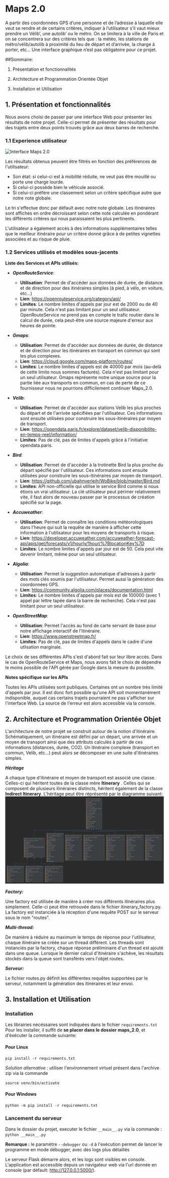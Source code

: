 # Maps 2.0

A partir des coordonnées GPS d’une personne et de l’adresse à laquelle elle veut se rendre et de certains critères, indiquer à l’utilisateur s’il vaut mieux prendre un Vélib’, une autolib’ ou le métro.
On se limitera à la ville de Paris et on se concentrera sur des critères tels que : la météo, les stations de métro/vélib/autolib à proximité du lieu de départ et d’arrivée, la charge à porter, etc…
Une interface graphique n’est pas obligatoire pour ce projet.

##Sommaire:
1. Présentation et fonctionnalités
    
1. Architecture et Programmation Orientée Objet

1. Installation et Utilisation


## 1. Présentation et fonctionnalités
Nous avons choisi de passer par une interface Web pour présenter les résultats de notre projet. Celle-ci permet de présenter des résultats pour des trajets entre deux points trouvés grâce aux deux barres de recherche.

### 1.1 Experience utilisateur


![Interface Maps 2.0](static/images/maps.png)

Les résultats obtenus peuvent être filtrés en fonction des préférences de l'utilisateur:
 * Son état: si celui-ci est à mobilité réduite, ne veut pas être mouillé ou porte une charge lourde.
 * Si celui-ci possède bien le véhicule associé.
 * Si celui-ci préfère une classement selon un critère spécifique autre que notre note globale.
 
Le tri s'effectue donc par défault avec notre note globale. Les itinéraires sont affichés en ordre décroissant selon cette note calculée en pondérant les différents critères qui nous paraissaient les plus pertinents.

L'utilisateur a également accès à des informations supplémentaires telles que le meilleur itinéraire pour un critère donné grâce à de petites vignettes associées et au risque de pluie.


### 1.2 Services utilisés et modèles sous-jacents

**Liste des Services et APIs utilisés:**
* ***OpenRouteService***:
    * **Utilisation**: Permet de d'accéder aux données de durée, de distance et de direction pour des itinéraires simples (à pied, à vélo, en voiture, etc...)
    * **Lien**: https://openrouteservice.org/category/api/
    * **Limites**: Le nombre limites d'appels par jour est de 2000 ou de 40 par minute. Cela n'est pas limitant pour un seul utilisateur. OpenRouteService ne prend pas en compte le trafic routier dans le calcul de durée, cela peut-être une source majeure d'erreur aux heures de pointe.
    
* ***Gmaps***:
    * **Utilisation**: Permet de d'accéder aux données de durée, de distance et de direction pour les itinéraires en transport en commun qui sont les plus complexes.
    * **Lien**: https://cloud.google.com/maps-platform/routes/
    * **Limites**: Le nombre limites d'appels est de 40000 par mois (au-delà de cette limite nous sommes facturés). Cela n'est pas limitant pour un seul utilisateur. Gmaps représente notre unique source pour la partie liée aux transports en commun, en cas de perte de ce fournisseur nous ne pourrions difficilement continuer Maps_2.0.
    
* ***Velib***:
    * **Utilisation**: Permet de d'accéder aux stations Velib les plus proches du départ et de l'arrivée spécifiées par l'utilisateur. Ces informations sont ensuite utilisées pour construire les sous-itinéraires par moyen de transport.
    * **Lien**: https://opendata.paris.fr/explore/dataset/velib-disponibilite-en-temps-reel/information/
    * **Limites**: Pas de clé, pas de limites d'appels grâce à l'initiative opendata.paris.
    
* ***Bird***:
    * **Utilisation**: Permet de d'accéder à la trotinette Bird la plus proche du départ spécifié par l'utilisateur. Ces informations sont ensuite utilisées pour construire les sous-itinéraires par moyen de transport.
    * **Lien**: https://github.com/ubahnverleih/WoBike/blob/master/Bird.md
    * **Limites**: API non-officielle qui utilise le service Bird comme si nous étions un vrai utilisateur. La clé utilisateur peut périmer relativement vite, il faut alors de nouveau passer par le processus de création spécifié sur la page.
    
* ***Accuweather***:
    * **Utilisation**: Permet de connaître les conditions météorologiques dans l'heure qui suit la requête de manière à afficher cette information à l'utilisateur pour les moyens de transports à risque.
    * **Lien**: https://developer.accuweather.com/accuweather-forecast-api/apis/get/forecasts/v1/hourly/1hour/%7BlocationKey%7D
    * **Limites**: Le nombre limites d'appels par jour est de 50. Cela peut vite devenir limitant, même pour un seul utilisateur.

* ***Algolia***:
    * **Utilisation**: Permet la suggestion automatique d'adresses à partir des mots clés soumis par l'utilisateur. Permet aussi la génération des coordonnées GPS.
    * **Lien**: https://community.algolia.com/places/documentation.html
    * **Limites**: Le nombre limites d'appels par mois est de 100000 (avec 1 appel par lettre tapée dans la barre de recherche). Cela n'est pas limitant pour un seul utilisateur.

* ***OpenStreetMap***:
    * **Utilisation**: Permet l'accès au fond de carte servant de base pour notre affichage interactif de l'itinéraire.
    * **Lien**: https://www.openstreetmap.fr/
    * **Limites**: Pas de clé, pas de limites d'appels dans le cadre d'une utlisation marginale.
    
Le choix de ses différentes APIs s'est d'abord fait sur leur libre accès. Dans le cas de OpenRouteService et Maps, nous avons fait le choix de dépendre le moins possible de l'API gérée par Google dans la mesure du possible.

**Notes spécifique sur les APIs**

Toutes les APIs utilisées sont publiques. Certaines ont un nombre très limité d'appels par jour. Il est donc fort possible qu'une API soit momentanément indisponible, auquel cas certains trajets pourraient ne pas s'afficher sur l'interface Web. 
La source de l'erreur est alors accessible via la console.




## 2. Architecture et Programmation Orientée Objet

L'architecture de notre projet se construit autour de la notion d'itinéraire. 
Schématiquement, un itinéraire est défini par un départ, une arrivée et un moyen de transport ainsi que des attributs calculés à partir de ces informations (distances, durée, CO2).
Un itinéraire complexe (transport en commun, Velib, etc...) peut alors se décomposer en une suite d'itinéraires simples.

***Héritage***

A chaque type d'itinéraire et moyen de transport est associé une classe. Celles-ci qui héritent toutes de la classe mère **Itinerary** . Celles qui se composent de plusieurs itinéraires distincts, héritent également de la classe **Indirect Itinerary**.
L'héritage peut être réprésenté par le diagramme suivant:
![Diagramme UML](static/images/uml.png)

***Factory:***

Une factory est utilisée de manière à créer nos différents itinéraires plus simplement. Celle-ci peut être retrouvée dans le fichier itinerary_factory.py. La factory est instanciée à la réception d'une requête POST sur le serveur sous le nom "routes".

***Multi-thread:***

De manière à réduire au maximum le temps de réponse pour l'utilisateur, chaque itinéraire se créée sur un thread différent. Les threads sont instanciés par la factory, chaque réponse préliminaire d'un thread est ajouté dans une queue. Lorsque le dernier calcul d'itinéraire s'achève, les résultats stockés dans la queue sont transférés vers l'objet routes.

***Serveur:***

Le fichier routes.py définit les différentes requêtes supportées par le serveur, notamment la génération des itinéraires et leur envoi.

## 3. Installation et Utilisation

### Installation

Les librairies nécéssaires sont indiquées dans le fichier ```requirements.txt```
Pour les installer, il suffit de **se placer dans le dossier maps_2.0**, et d'éxécuter la commande suivante:

#### Pour Linux
```
pip install -r requirements.txt
```
*Solution alternative :* utiliser l'environnement virtuel présent dans l'archive zip via la commande 
```
source venv/bin/activate
```

#### Pour Windows
```
python -m pip install -r requirements.txt 
```

### Lancement du serveur
Dans le dossier du projet, executer le fichier 
```__main__.py```
via la commande :
```python __main__.py```

**Remarque :** le paramètre ```--debugger``` ou ```-d``` à l'exécution permet de lancer le programme en mode débugger, avec des logs plus détaillés

Le serveur Flask démarre alors, et les logs sont visibles en console.
L'application est accessible depuis un navigateur web via l'url donnée en console (par défault: http://127.0.0.1:5000/).



